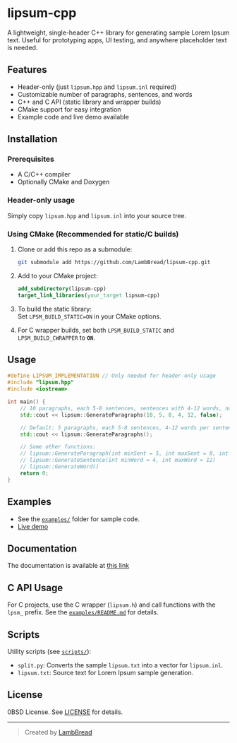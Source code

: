 # lipsum-cpp

A lightweight, single-header C++ library for generating sample Lorem Ipsum text. Useful for prototyping apps, UI testing, and anywhere placeholder text is needed.

## Features

- Header-only (just `lipsum.hpp` and `lipsum.inl` required)
- Customizable number of paragraphs, sentences, and words
- C++ and C API (static library and wrapper builds)
- CMake support for easy integration
- Example code and live demo available

## Installation

### Prerequisites

- A C/C++ compiler
- Optionally CMake and Doxygen

### Header-only usage

Simply copy `lipsum.hpp` and `lipsum.inl` into your source tree.

### Using CMake (Recommended for static/C builds)

1. Clone or add this repo as a submodule:
    ```bash
    git submodule add https://github.com/LambBread/lipsum-cpp.git
    ```
2. Add to your CMake project:
    ```cmake
    add_subdirectory(lipsum-cpp)
    target_link_libraries(your_target lipsum-cpp)
    ```
3. To build the static library:  
   Set `LPSM_BUILD_STATIC=ON` in your CMake options.

4. For C wrapper builds, set both `LPSM_BUILD_STATIC` and `LPSM_BUILD_CWRAPPER` to **`ON`**.

## Usage

```cpp
#define LIPSUM_IMPLEMENTATION // Only needed for header-only usage
#include "lipsum.hpp"
#include <iostream>

int main() {
    // 10 paragraphs, each 5-8 sentences, sentences with 4-12 words, not starting with "Lorem ipsum..."
    std::cout << lipsum::GenerateParagraphs(10, 5, 8, 4, 12, false);

    // Default: 5 paragraphs, each 5-8 sentences, 4-12 words per sentence, starting with "Lorem ipsum..."
    std::cout << lipsum::GenerateParagraphs();

    // Some other functions:
    // lipsum::GenerateParagraph(int minSent = 5, int maxSent = 8, int minWord = 4, int maxWord = 12)
    // lipsum::GenerateSentence(int minWord = 4, int maxWord = 12)
    // lipsum::GenerateWord()
    return 0;
}
```

## Examples

- See the [`examples/`](./examples) folder for sample code.
- [Live demo](https://lambbread.github.io/lipsumcpp-example/)
## Documentation

The documentation is available at [this link](https://lambbread.github.io/lipsum-cpp-docs/)

## C API Usage

For C projects, use the C wrapper (`lipsum.h`) and call functions with the `lpsm_` prefix. See the [`examples/README.md`](./examples/README.md) for details.

## Scripts

Utility scripts (see [`scripts/`](./scripts)):
- `split.py`: Converts the sample `lipsum.txt` into a vector for `lipsum.inl`.
- `lipsum.txt`: Source text for Lorem Ipsum sample generation.

## License

0BSD License. See [LICENSE](LICENSE) for details.

---

> Created by [LambBread](https://github.com/LambBread)
